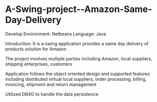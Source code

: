 A-Swing-project--Amazon-Same-Day-Delivery
=========================================

Develop Environment: Netbeans 
Language: Java

Introduction:
It is a swing application provides a same day delivery of products solution for Amazon

The project involves multiple parties including Amazon, local suppliers, shipping enterprises, customers

Application follows the object oriented design and supported features including distributed virtual local suppliers, order processing, billing, invoicing, shipment and return management

Utilized DB4O to handle the data persistence



